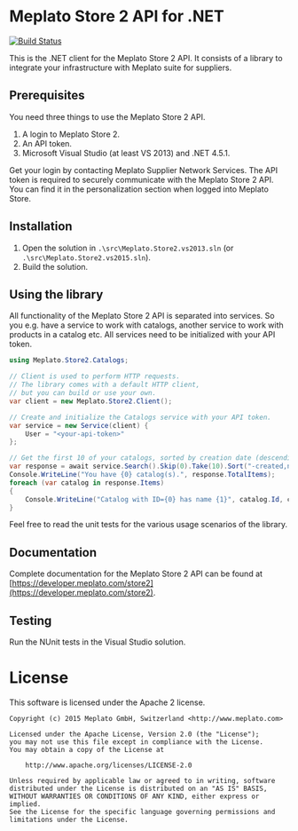 # Meplato Store 2 API for .NET

[![Build Status](https://travis-ci.org/meplato/store2-dotnet-client.svg?branch=master)](https://travis-ci.org/meplato/store2-dotnet-client)

This is the .NET client for the Meplato Store 2 API. It consists of a library
to integrate your infrastructure with Meplato suite for suppliers.

## Prerequisites

You need three things to use the Meplato Store 2 API.

1. A login to Meplato Store 2.
2. An API token.
3. Microsoft Visual Studio (at least VS 2013) and .NET 4.5.1.

Get your login by contacting Meplato Supplier Network Services. The API token
is required to securely communicate with the Meplato Store 2 API. You can
find it in the personalization section when logged into Meplato Store.

## Installation

1. Open the solution in `.\src\Meplato.Store2.vs2013.sln` (or `.\src\Meplato.Store2.vs2015.sln`).
2. Build the solution.

## Using the library

All functionality of the Meplato Store 2 API is separated into services.
So you e.g. have a service to work with catalogs, another
service to work with products in a catalog etc. All services need to be
initialized with your API token.

```csharp
using Meplato.Store2.Catalogs;

// Client is used to perform HTTP requests.
// The library comes with a default HTTP client,
// but you can build or use your own.
var client = new Meplato.Store2.Client();

// Create and initialize the Catalogs service with your API token.
var service = new Service(client) {
    User = "<your-api-token>"
};

// Get the first 10 of your catalogs, sorted by creation date (descending), then by name.
var response = await service.Search().Skip(0).Take(10).Sort("-created,name").Do();
Console.WriteLine("You have {0} catalog(s).", response.TotalItems);
foreach (var catalog in response.Items)
{
    Console.WriteLine("Catalog with ID={0} has name {1}", catalog.Id, catalog.Name);
}
```

Feel free to read the unit tests for the various usage scenarios of the
library.

## Documentation

Complete documentation for the Meplato Store 2 API can be found at
[https://developer.meplato.com/store2](https://developer.meplato.com/store2).

## Testing

Run the NUnit tests in the Visual Studio solution.

# License

This software is licensed under the Apache 2 license.

    Copyright (c) 2015 Meplato GmbH, Switzerland <http://www.meplato.com>

    Licensed under the Apache License, Version 2.0 (the "License");
    you may not use this file except in compliance with the License.
    You may obtain a copy of the License at

        http://www.apache.org/licenses/LICENSE-2.0

    Unless required by applicable law or agreed to in writing, software
    distributed under the License is distributed on an "AS IS" BASIS,
    WITHOUT WARRANTIES OR CONDITIONS OF ANY KIND, either express or implied.
    See the License for the specific language governing permissions and
    limitations under the License.
